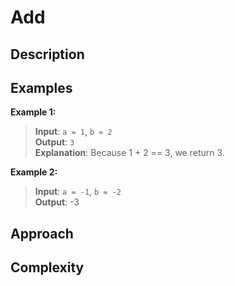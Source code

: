 # Add
## Description


## Examples
**Example 1:**
> **Input**: `a = 1`, `b = 2`  
**Output**: `3`  
**Explanation**: Because 1 + 2 == 3, we return 3.

**Example 2:**
> **Input**: `a = -1`, `b = -2`  
**Output**: -3

## Approach


## Complexity